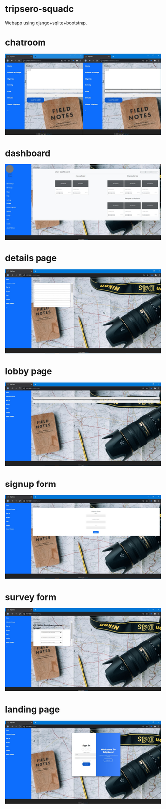 # tripsero-squadc

Webapp using django+sqlite+bootstrap.

# chatroom
<img src="https://github.com/aviraw/tripsero/blob/main/updated-screenshots/chatroom.jpeg"/>

# dashboard
<img src="https://github.com/aviraw/tripsero/blob/main/updated-screenshots/dashboard.jpeg"/>

# details page
<img src="https://github.com/aviraw/tripsero/blob/main/updated-screenshots/details.jpeg"/>

# lobby page
<img src="https://github.com/aviraw/tripsero/blob/main/updated-screenshots/lobby.jpeg"/>

# signup form
<img src="https://github.com/aviraw/tripsero/blob/main/updated-screenshots/signup.jpeg"/>

# survey form
<img src="https://github.com/aviraw/tripsero/blob/main/updated-screenshots/survey.jpeg"/>

# landing page
<img src="https://github.com/aviraw/tripsero/blob/main/updated-screenshots/landingpage.jpeg"/>
